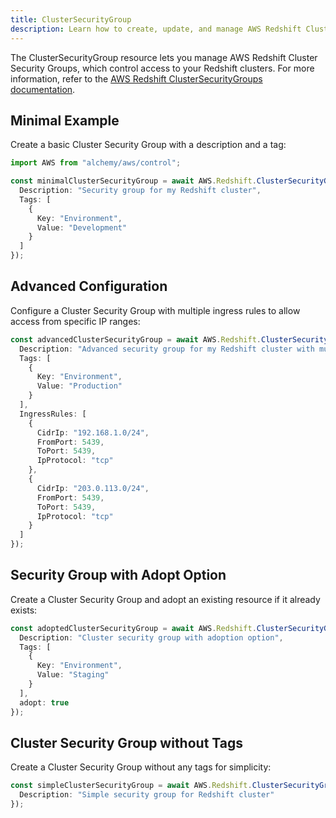 ```yaml
---
title: ClusterSecurityGroup
description: Learn how to create, update, and manage AWS Redshift ClusterSecurityGroups using Alchemy Cloud Control.
---
```


The ClusterSecurityGroup resource lets you manage AWS Redshift Cluster Security Groups, which control access to your Redshift clusters. For more information, refer to the [AWS Redshift ClusterSecurityGroups documentation](https://docs.aws.amazon.com/redshift/latest/userguide/).

## Minimal Example

Create a basic Cluster Security Group with a description and a tag:

```ts
import AWS from "alchemy/aws/control";

const minimalClusterSecurityGroup = await AWS.Redshift.ClusterSecurityGroup("myClusterSecurityGroup", {
  Description: "Security group for my Redshift cluster",
  Tags: [
    {
      Key: "Environment",
      Value: "Development"
    }
  ]
});
```

## Advanced Configuration

Configure a Cluster Security Group with multiple ingress rules to allow access from specific IP ranges:

```ts
const advancedClusterSecurityGroup = await AWS.Redshift.ClusterSecurityGroup("advancedClusterSecurityGroup", {
  Description: "Advanced security group for my Redshift cluster with multiple ingress rules",
  Tags: [
    {
      Key: "Environment",
      Value: "Production"
    }
  ],
  IngressRules: [
    {
      CidrIp: "192.168.1.0/24",
      FromPort: 5439,
      ToPort: 5439,
      IpProtocol: "tcp"
    },
    {
      CidrIp: "203.0.113.0/24",
      FromPort: 5439,
      ToPort: 5439,
      IpProtocol: "tcp"
    }
  ]
});
```

## Security Group with Adopt Option

Create a Cluster Security Group and adopt an existing resource if it already exists:

```ts
const adoptedClusterSecurityGroup = await AWS.Redshift.ClusterSecurityGroup("adoptedClusterSecurityGroup", {
  Description: "Cluster security group with adoption option",
  Tags: [
    {
      Key: "Environment",
      Value: "Staging"
    }
  ],
  adopt: true
});
```

## Cluster Security Group without Tags

Create a Cluster Security Group without any tags for simplicity:

```ts
const simpleClusterSecurityGroup = await AWS.Redshift.ClusterSecurityGroup("simpleClusterSecurityGroup", {
  Description: "Simple security group for Redshift cluster"
});
```